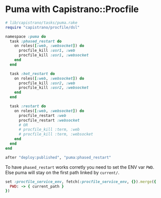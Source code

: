 # Puma with Capistrano::Procfile

```rb
# lib/capistrano/tasks/puma.rake
require "capistrano/procfile/dsl"

namespace :puma do
  task :phased_restart do
    on roles([:web, :websocket]) do
      procfile_kill :usr1, :web
      procfile_kill :usr1, :websocket
    end
  end

  task :hot_restart do
    on roles([:web, :websocket]) do
      procfile_kill :usr2, :web
      procfile_kill :usr2, :websocket
    end
  end

  task :restart do
    on roles([:web, :websocket]) do
      procfile_restart :web
      procfile_restart :websocket
      # OR
      # procfile_kill :term, :web
      # procfile_kill :term, :websocket
    end
  end
end

after "deploy:published", "puma:phased_restart"
```

To have `phased_restart` works corretly you need to set the ENV var
`PWD`. Else puma will stay on the first path linked by `current/`.

```rb
set :procfile_service_env, fetch(:procfile_service_env, {}).merge({
  PWD: -> { current_path }
})
```
